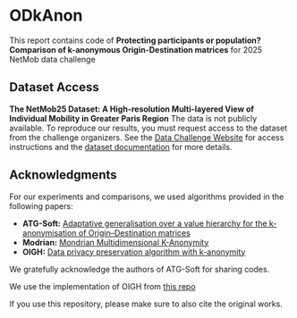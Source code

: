 # ODkAnon
This report contains code of **Protecting participants or population? Comparison of
k-anonymous Origin-Destination matrices** for 2025 NetMob data challenge

## Dataset Access

**The NetMob25 Dataset: A High-resolution Multi-layered View of Individual Mobility in Greater Paris Region**
The data is not publicly available. To reproduce our results, you must request access to the dataset from the challenge organizers. 
See the [Data Challenge Website](https://netmob.org/www25/datachallenge) for access instructions and the [dataset documentation](https://arxiv.org/abs/2506.05903) for more details.

## Acknowledgments

For our experiments and comparisons, we used algorithms provided in the following papers:


 - **ATG-Soft:** [Adaptative generalisation over a value hierarchy for the k-anonymisation of Origin–Destination matrices](https://www.sciencedirect.com/science/article/pii/S0968090X23002255)
 - **Modrian:** [Mondrian Multidimensional K-Anonymity](https://ieeexplore.ieee.org/abstract/document/1617393)
 - **OIGH:** [Data privacy preservation algorithm with k-anonymity](https://link.springer.com/article/10.1007/s11280-021-00922-2)

We gratefully acknowledge the authors of ATG-Soft for sharing codes.

We use the implementation of OIGH from [this repo](https://github.com/Nuclearstar/K-Anonymity)

If you use this repository, please make sure to also cite the original works. 

